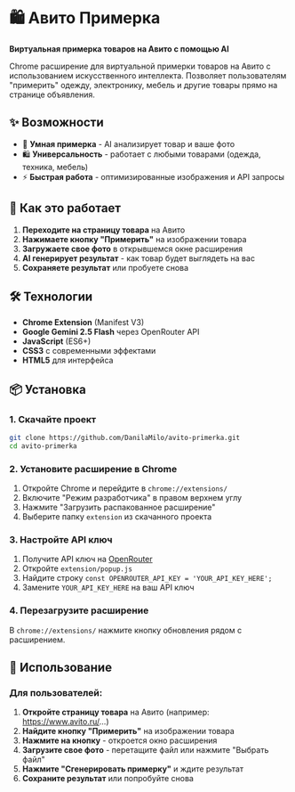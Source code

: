 # 🛍️ Авито Примерка

**Виртуальная примерка товаров на Авито с помощью AI**

Chrome расширение для виртуальной примерки товаров на Авито с использованием искусственного интеллекта. Позволяет пользователям "примерить" одежду, электронику, мебель и другие товары прямо на странице объявления.

## ✨ Возможности

- 🎯 **Умная примерка** - AI анализирует товар и ваше фото
- 🛍️ **Универсальность** - работает с любыми товарами (одежда, техника, мебель)
- ⚡ **Быстрая работа** - оптимизированные изображения и API запросы

## 🚀 Как это работает

1. **Переходите на страницу товара** на Авито
2. **Нажимаете кнопку "Примерить"** на изображении товара
3. **Загружаете свое фото** в открывшемся окне расширения
4. **AI генерирует результат** - как товар будет выглядеть на вас
5. **Сохраняете результат** или пробуете снова

## 🛠️ Технологии

- **Chrome Extension** (Manifest V3)
- **Google Gemini 2.5 Flash** через OpenRouter API
- **JavaScript** (ES6+)
- **CSS3** с современными эффектами
- **HTML5** для интерфейса

## 📦 Установка

### 1. Скачайте проект
```bash
git clone https://github.com/DanilaMilo/avito-primerka.git
cd avito-primerka
```

### 2. Установите расширение в Chrome

1. Откройте Chrome и перейдите в `chrome://extensions/`
2. Включите "Режим разработчика" в правом верхнем углу
3. Нажмите "Загрузить распакованное расширение"
4. Выберите папку `extension` из скачанного проекта

### 3. Настройте API ключ

1. Получите API ключ на [OpenRouter](https://openrouter.ai/)
2. Откройте `extension/popup.js`
3. Найдите строку `const OPENROUTER_API_KEY = 'YOUR_API_KEY_HERE';`
4. Замените `YOUR_API_KEY_HERE` на ваш API ключ

### 4. Перезагрузите расширение

В `chrome://extensions/` нажмите кнопку обновления рядом с расширением.

## 🎯 Использование

### Для пользователей:

1. **Откройте страницу товара** на Авито (например: https://www.avito.ru/...)
2. **Найдите кнопку "Примерить"** на изображении товара
3. **Нажмите на кнопку** - откроется окно расширения
4. **Загрузите свое фото** - перетащите файл или нажмите "Выбрать файл"
5. **Нажмите "Сгенерировать примерку"** и ждите результат
6. **Сохраните результат** или попробуйте снова
